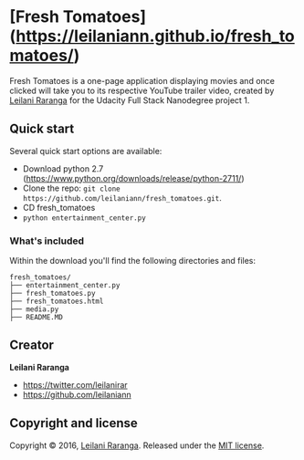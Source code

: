 # [Fresh Tomatoes] (https://leilaniann.github.io/fresh_tomatoes/)

Fresh Tomatoes is a one-page application displaying movies and once clicked will take you to its respective YouTube trailer video, created by [Leilani Raranga](https://github.com/Leilaniann) for the Udacity Full Stack Nanodegree project 1.


## Quick start

Several quick start options are available:

* Download python 2.7 (https://www.python.org/downloads/release/python-2711/)
* Clone the repo: `git clone https://github.com/leilaniann/fresh_tomatoes.git`.
* CD fresh_tomatoes
* `python entertainment_center.py`


### What's included

Within the download you'll find the following directories and files:

```
fresh_tomatoes/
├── entertainment_center.py
├── fresh_tomatoes.py
├── fresh_tomatoes.html
├── media.py
├── README.MD

```

## Creator

**Leilani Raranga**

* <https://twitter.com/leilanirar>
* <https://github.com/leilaniann>


## Copyright and license

Copyright © 2016, [Leilani Raranga](http://github.com/leilaniann). Released under the [MIT license](https://github.com/helpers/helper-copyright/blob/master/LICENSE).

